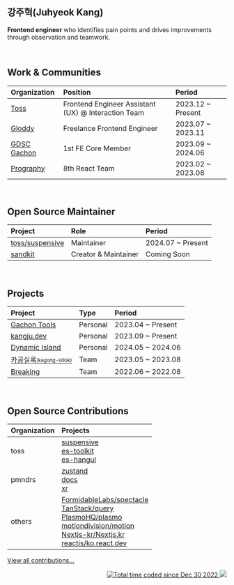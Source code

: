 <h2>강주혁(Juhyeok Kang)</h2>

<p><b>Frontend engineer</b> who identifies pain points and drives improvements through observation and teamwork.</p>

<br />

## Work & Communities
| Organization | Position | Period |
|:------------|:---------|:---------|
| [Toss](https://toss.im/) | Frontend Engineer Assistant (UX) @ Interaction Team  | 2023.12 ~ Present |
| [Gloddy](https://github.com/gloddy-dev) | Freelance Frontend Engineer | 2023.07 ~ 2023.11 |
| [GDSC Gachon](https://gdsc.community.dev/gachon-university/) | 1st FE Core Member | 2023.09 ~ 2024.06 |
| [Prography](https://prography.org/) | 8th React Team | 2023.02 ~ 2023.08 |

<br />

## Open Source Maintainer
| Project | Role | Period |
|:---------|:------|:---------|
| [toss/suspensive](https://github.com/toss/suspensive) | Maintainer | 2024.07 ~ Present |
| [sandkit](https://github.com/sandkit) | Creator & Maintainer | Coming Soon |

<br />

## Projects
| Project | Type | Period |
|:---------|:------|:---------|
| [Gachon Tools](https://github.com/kangju2000/gachon-tools) | Personal | 2023.04 ~ Present |
| [kangju.dev](https://github.com/kangju2000/kangju.dev) | Personal | 2023.09 ~ Present |
| [Dynamic Island](https://github.com/kangju2000/dynamic-island) | Personal | 2024.05 ~ 2024.06 |
| [카공실록<sub><sup>(kagong-sillok)</sup></sub>](https://github.com/kagong-sillok/kagong-sillok-client) | Team | 2023.05 ~ 2023.08 |
| [Breaking](https://github.com/Breaking-Dope/breaking-frontend) | Team | 2022.06 ~ 2022.08 |

<br />

## Open Source Contributions
| Organization | Projects |
|:------------|:---------|
| toss | [suspensive](https://github.com/toss/suspensive/pulls?q=is%3Apr+author%3Akangju2000)<br>[es-toolkit](https://github.com/toss/es-toolkit/pulls?q=is%3Apr+author%3Akangju2000)<br>[es-hangul](https://github.com/toss/es-hangul/pulls?q=is%3Apr+author%3Akangju2000) |
| pmndrs | [zustand](https://github.com/pmndrs/zustand/pulls?q=is%3Apr+author%3Akangju2000)<br>[docs](https://github.com/pmndrs/docs/pulls?q=is%3Apr+author%3Akangju2000)<br>[xr](https://github.com/pmndrs/xr/pulls?q=is%3Apr+author%3Akangju2000) |
| others | [FormidableLabs/spectacle](https://github.com/FormidableLabs/spectacle/pulls?q=is%3Apr+author%3Akangju2000)<br>[TanStack/query](https://github.com/TanStack/query/pulls?q=is%3Apr+author%3Akangju2000)<br>[PlasmoHQ/plasmo](https://github.com/PlasmoHQ/plasmo/pulls?q=is%3Apr+author%3Akangju2000)<br>[motiondivision/motion](https://github.com/motiondivision/motion/pulls?q=is%3Apr+author%3Akangju2000)<br>[Nextjs-kr/Nextjs.kr](https://github.com/Nextjs-kr/Nextjs.kr/pulls?q=is%3Apr+author%3Akangju2000)<br>[reactjs/ko.react.dev](https://github.com/reactjs/ko.react.dev/pulls?q=is%3Apr+author%3Akangju2000) |

[View all contributions...](https://github.com/search?q=author%3Akangju2000+created%3A%3E2023-08-01+-user%3Akangju2000+-org%3Agloddy-dev+-org%3AGDGoC-Gachon+-org%3Akagong-sillok+-org%3Awoowacourse-precourse+-org%3Aprography-dev&type=pullrequests&-repo%3Akangju2000%2Fgachon-tools=)

<p align="right">
  <a href="https://wakatime.com/@0f1d9f2a-fec5-4d7d-853d-26a2723da169">
    <img src="https://wakatime.com/badge/user/0f1d9f2a-fec5-4d7d-853d-26a2723da169.svg" alt="Total time coded since Dec 30 2022" />
  </a>
  <img src="https://hits.seeyoufarm.com/api/count/incr/badge.svg?url=https%3A%2F%2Fgithub.com%2Fkangju2000&count_bg=%2379C83D&title_bg=%23555555&icon=&icon_color=%23E7E7E7&title=hits&edge_flat=false"/>
</p>
